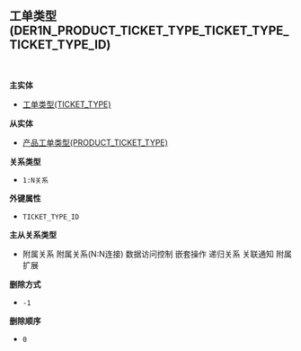 ## 工单类型(DER1N_PRODUCT_TICKET_TYPE_TICKET_TYPE_TICKET_TYPE_ID) <!-- {docsify-ignore-all} -->



<br>
<p class="panel-title"><b>主实体</b></p>

* [工单类型(TICKET_TYPE)](module/ProdMgmt/ticket_type)

<p class="panel-title"><b>从实体</b></p>

* [产品工单类型(PRODUCT_TICKET_TYPE)](module/ProdMgmt/product_ticket_type)

<p class="panel-title"><b>关系类型</b></p>

* `1:N关系`

<p class="panel-title"><b>外键属性</b></p>

* `TICKET_TYPE_ID`

<p class="panel-title"><b>主从关系类型</b></p>

* <i class="fa fa-square"/></i> 附属关系 <i class="fa fa-square"/></i> 附属关系(N:N连接) <i class="fa fa-square"/></i> 数据访问控制 <i class="fa fa-square"/></i> 嵌套操作 <i class="fa fa-square"/></i> 递归关系 <i class="fa fa-square"/></i> 关联通知 <i class="fa fa-square"/></i> 附属扩展

<p class="panel-title"><b>删除方式</b></p>

* `-1`

<p class="panel-title"><b>删除顺序</b></p>

* `0`
